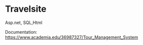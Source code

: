 # Travelsite
Asp.net, SQL,Html


Documentation: https://www.academia.edu/36987327/Tour_Management_System
